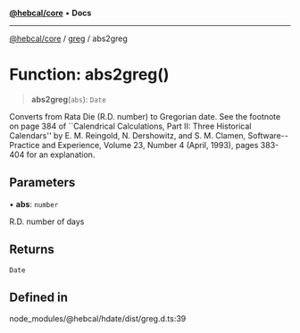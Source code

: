 [**@hebcal/core**](../../../README.md) • **Docs**

***

[@hebcal/core](../../../globals.md) / [greg](../README.md) / abs2greg

# Function: abs2greg()

> **abs2greg**(`abs`): `Date`

Converts from Rata Die (R.D. number) to Gregorian date.
See the footnote on page 384 of ``Calendrical Calculations, Part II:
Three Historical Calendars'' by E. M. Reingold,  N. Dershowitz, and S. M.
Clamen, Software--Practice and Experience, Volume 23, Number 4
(April, 1993), pages 383-404 for an explanation.

## Parameters

• **abs**: `number`

R.D. number of days

## Returns

`Date`

## Defined in

node\_modules/@hebcal/hdate/dist/greg.d.ts:39
